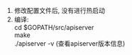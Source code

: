 1. 修改配置文件后, 没有进行热启动
2. 编译:  
 cd $GOPATH/src/apiserver  
 make  
 ./apiserver -v   (查看apiserver版本信息)